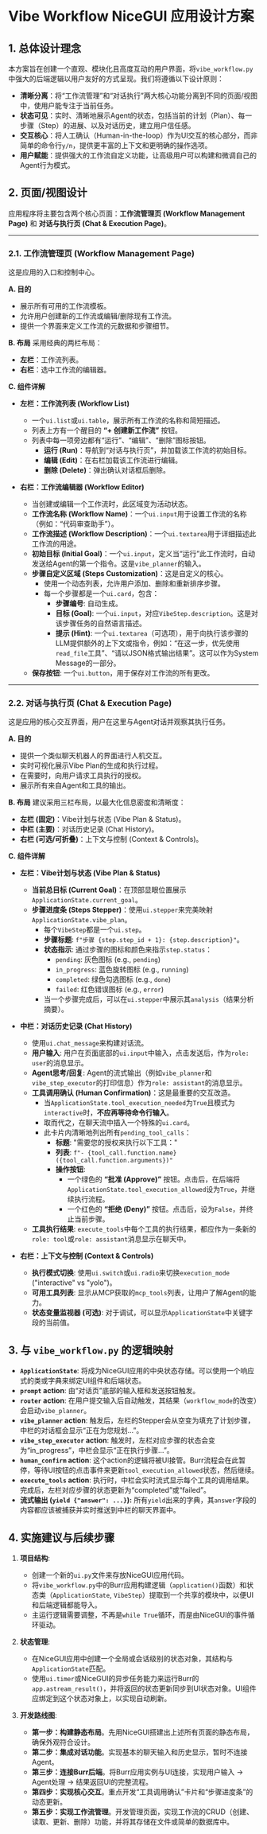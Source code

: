 # Vibe Workflow NiceGUI 应用设计方案

## 1. 总体设计理念

本方案旨在创建一个直观、模块化且高度互动的用户界面，将`vibe_workflow.py`中强大的后端逻辑以用户友好的方式呈现。我们将遵循以下设计原则：

*   **清晰分离**：将“工作流管理”和“对话执行”两大核心功能分离到不同的页面/视图中，使用户能专注于当前任务。
*   **状态可见**：实时、清晰地展示Agent的状态，包括当前的计划（Plan）、每一步骤（Step）的进展、以及对话历史，建立用户信任感。
*   **交互核心**：将人工确认（Human-in-the-loop）作为UI交互的核心部分，而非简单的命令行`y/n`，提供更丰富的上下文和更明确的操作选项。
*   **用户赋能**：提供强大的工作流自定义功能，让高级用户可以构建和微调自己的Agent行为模式。

## 2. 页面/视图设计

应用程序将主要包含两个核心页面：**工作流管理页 (Workflow Management Page)** 和 **对话与执行页 (Chat & Execution Page)**。

---

### 2.1. 工作流管理页 (Workflow Management Page)

这是应用的入口和控制中心。

**A. 目的**
*   展示所有可用的工作流模板。
*   允许用户创建新的工作流或编辑/删除现有工作流。
*   提供一个界面来定义工作流的元数据和步骤细节。

**B. 布局**
采用经典的两栏布局：
*   **左栏**：工作流列表。
*   **右栏**：选中工作流的编辑器。

**C. 组件详解**

*   **左栏：工作流列表 (Workflow List)**
    *   一个`ui.list`或`ui.table`，展示所有工作流的名称和简短描述。
    *   列表上方有一个醒目的 **“+ 创建新工作流”** 按钮。
    *   列表中每一项旁边都有“运行”、“编辑”、“删除”图标按钮。
        *   **运行 (Run)**：导航到“对话与执行页”，并加载该工作流的初始目标。
        *   **编辑 (Edit)**：在右栏加载该工作流进行编辑。
        *   **删除 (Delete)**：弹出确认对话框后删除。

*   **右栏：工作流编辑器 (Workflow Editor)**
    *   当创建或编辑一个工作流时，此区域变为活动状态。
    *   **工作流名称 (Workflow Name)**：一个`ui.input`用于设置工作流的名称（例如：“代码审查助手”）。
    *   **工作流描述 (Workflow Description)**：一个`ui.textarea`用于详细描述此工作流的用途。
    *   **初始目标 (Initial Goal)**：一个`ui.input`，定义当“运行”此工作流时，自动发送给Agent的第一个指令。这是`vibe_planner`的输入。
    *   **步骤自定义区域 (Steps Customization)**：这是自定义的核心。
        *   使用一个动态列表，允许用户添加、删除和重新排序步骤。
        *   每一个步骤都是一个`ui.card`，包含：
            *   **步骤编号**: 自动生成。
            *   **目标 (Goal)**: 一个`ui.input`，对应`VibeStep.description`。这是对该步骤任务的自然语言描述。
            *   **提示 (Hint)**: 一个`ui.textarea`（可选项），用于向执行该步骤的LLM提供额外的上下文或指令，例如：“在这一步，优先使用`read_file`工具”、“请以JSON格式输出结果”。这可以作为System Message的一部分。
    *   **保存按钮**: 一个`ui.button`，用于保存对工作流的所有更改。

---

### 2.2. 对话与执行页 (Chat & Execution Page)

这是应用的核心交互界面，用户在这里与Agent对话并观察其执行任务。

**A. 目的**
*   提供一个类似聊天机器人的界面进行人机交互。
*   实时可视化展示Vibe Plan的生成和执行过程。
*   在需要时，向用户请求工具执行的授权。
*   展示所有来自Agent和工具的输出。

**B. 布局**
建议采用三栏布局，以最大化信息密度和清晰度：
*   **左栏 (固定)**：Vibe计划与状态 (Vibe Plan & Status)。
*   **中栏 (主要)**：对话历史记录 (Chat History)。
*   **右栏 (可选/可折叠)**：上下文与控制 (Context & Controls)。

**C. 组件详解**

*   **左栏：Vibe计划与状态 (Vibe Plan & Status)**
    *   **当前总目标 (Current Goal)**：在顶部显眼位置展示`ApplicationState.current_goal`。
    *   **步骤进度条 (Steps Stepper)**：使用`ui.stepper`来完美映射`ApplicationState.vibe_plan`。
        *   每个`VibeStep`都是一个`ui.step`。
        *   **步骤标题**: `f"步骤 {step.step_id + 1}: {step.description}"`。
        *   **状态指示**: 通过步骤的图标和颜色来指示`step.status`：
            *   `pending`: 灰色图标 (e.g., `pending`)
            *   `in_progress`: 蓝色旋转图标 (e.g., `running`)
            *   `completed`: 绿色勾选图标 (e.g., `done`)
            *   `failed`: 红色错误图标 (e.g., `error`)
        *   当一个步骤完成后，可以在`ui.stepper`中展示其`analysis`（结果分析摘要）。

*   **中栏：对话历史记录 (Chat History)**
    *   使用`ui.chat_message`来构建对话流。
    *   **用户输入**: 用户在页面底部的`ui.input`中输入，点击发送后，作为`role: user`的消息显示。
    *   **Agent思考/回复**: Agent的流式输出（例如`vibe_planner`和`vibe_step_executor`的打印信息）作为`role: assistant`的消息显示。
    *   **工具调用确认 (Human Confirmation)**：这是最重要的交互改造。
        *   当`ApplicationState.tool_execution_needed`为`True`且模式为`interactive`时，**不应再等待命令行输入**。
        *   取而代之，在聊天流中插入一个特殊的`ui.card`。
        *   此卡片内清晰地列出所有`pending_tool_calls`：
            *   **标题**: "需要您的授权来执行以下工具："
            *   **列表**: `f"- {tool_call.function.name}({tool_call.function.arguments})"`
            *   **操作按钮**:
                *   一个绿色的 **“批准 (Approve)”** 按钮。点击后，在后端将`ApplicationState.tool_execution_allowed`设为`True`，并继续执行流程。
                *   一个红色的 **“拒绝 (Deny)”** 按钮。点击后，设为`False`，并终止当前步骤。
    *   **工具执行结果**: `execute_tools`中每个工具的执行结果，都应作为一条新的`role: tool`或`role: assistant`消息显示在聊天中。

*   **右栏：上下文与控制 (Context & Controls)**
    *   **执行模式切换**: 使用`ui.switch`或`ui.radio`来切换`execution_mode` ("interactive" vs "yolo")。
    *   **可用工具列表**: 显示从MCP获取的`mcp_tools`列表，让用户了解Agent的能力。
    *   **状态变量监视器 (可选)**: 对于调试，可以显示`ApplicationState`中关键字段的当前值。

## 3. 与 `vibe_workflow.py` 的逻辑映射

*   **`ApplicationState`**: 将成为NiceGUI应用的中央状态存储。可以使用一个响应式的类或字典来绑定UI组件和后端状态。
*   **`prompt` action**: 由“对话页”底部的输入框和发送按钮触发。
*   **`router` action**: 在用户提交输入后自动触发，其结果（`workflow_mode`的改变）会启动`vibe_planner`。
*   **`vibe_planner` action**: 触发后，左栏的Stepper会从空变为填充了计划步骤，中栏的对话框会显示“正在为您规划...”。
*   **`vibe_step_executor` action**: 触发时，左栏对应步骤的状态会变为“in_progress”，中栏会显示“正在执行步骤...”。
*   **`human_confirm` action**: 这个action的逻辑将被UI接管。Burr流程会在此暂停，等待UI按钮的点击事件来更新`tool_execution_allowed`状态，然后继续。
*   **`execute_tools` action**: 执行时，中栏会实时流式显示每个工具的调用结果。完成后，左栏对应步骤的状态更新为“completed”或“failed”。
*   **流式输出 (`yield {"answer": ...}`):** 所有`yield`出来的字典，其`answer`字段的内容都应该被捕获并实时推送到中栏的聊天界面中。

## 4. 实施建议与后续步骤

1.  **项目结构**:
    *   创建一个新的`ui.py`文件来存放NiceGUI应用代码。
    *   将`vibe_workflow.py`中的Burr应用构建逻辑（`application()`函数）和状态类（`ApplicationState`, `VibeStep`）提取到一个共享的模块中，以便UI和后端逻辑都能导入。
    *   主运行逻辑需要调整，不再是`while True`循环，而是由NiceGUI的事件循环驱动。

2.  **状态管理**:
    *   在NiceGUI应用中创建一个全局或会话级别的状态对象，其结构与`ApplicationState`匹配。
    *   使用`ui.timer`或NiceGUI的异步任务能力来运行Burr的`app.astream_result()`，并将返回的状态更新同步到UI状态对象。UI组件应绑定到这个状态对象上，以实现自动刷新。

3.  **开发路线图**:
    *   **第一步：构建静态布局**。先用NiceGUI搭建出上述所有页面的静态布局，确保外观符合设计。
    *   **第二步：集成对话功能**。实现基本的聊天输入和历史显示，暂时不连接Agent。
    *   **第三步：连接Burr后端**。将Burr应用实例与UI连接，实现用户输入 -> Agent处理 -> 结果返回UI的完整流程。
    *   **第四步：实现核心交互**。重点开发“工具调用确认”卡片和“步骤进度条”的动态更新。
    *   **第五步：实现工作流管理**。开发管理页面，实现工作流的CRUD（创建、读取、更新、删除）功能，并将其存储在文件或简单的数据库中。